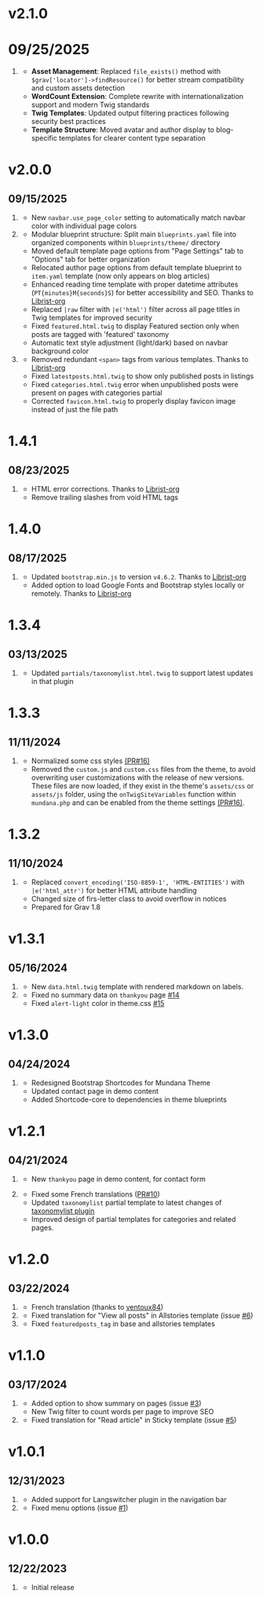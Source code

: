 # v2.1.0
# 09/25/2025

1.  [](#improved)
    * **Asset Management**: Replaced `file_exists()` method with `$grav['locator']->findResource()` for better stream compatibility and custom assets detection
    * **WordCount Extension**: Complete rewrite with internationalization support and modern Twig standards
    * **Twig Templates**: Updated output filtering practices following security best practices
    * **Template Structure**: Moved avatar and author display to blog-specific templates for clearer content type separation

# v2.0.0
## 09/15/2025

1.  [](#new)
    * New `navbar.use_page_color` setting to automatically match navbar color with individual page colors
2.  [](#improved)
    * Modular blueprint structure: Split main `blueprints.yaml` file into organized components within `blueprints/theme/` directory
    * Moved default template page options from "Page Settings" tab to "Options" tab for better organization
    * Relocated author page options from default template blueprint to `item.yaml` template (now only appears on blog articles)
    * Enhanced reading time template with proper datetime attributes (`PT{minutes}M{seconds}S`) for better accessibility and SEO. Thanks to [Librist-org](https://github.com/Librist-org)
    * Replaced `|raw` filter with `|e('html')` filter across all page titles in Twig templates for improved security
    * Fixed `featured.html.twig` to display Featured section only when posts are tagged with 'featured' taxonomy
    * Automatic text style adjustment (light/dark) based on navbar background color
3.  [](#bugfix)
    * Removed redundant `<span>` tags from various templates. Thanks to [Librist-org](https://github.com/Librist-org)
    * Fixed `latestposts.html.twig` to show only published posts in listings
    * Fixed `categories.html.twig` error when unpublished posts were present on pages with categories partial
    * Corrected `favicon.html.twig` to properly display favicon image instead of just the file path

# 1.4.1
## 08/23/2025

1.  [](#improved)  
    * HTML error corrections. Thanks to [Librist-org](https://github.com/Librist-org)
    * Remove trailing slashes from void HTML tags

# 1.4.0
## 08/17/2025

1.  [](#improved)  
    * Updated `bootstrap.min.js` to version `v4.6.2`. Thanks to [Librist-org](https://github.com/Librist-org)
    * Added option to load Google Fonts and Bootstrap styles locally or remotely. Thanks to [Librist-org](https://github.com/Librist-org)

# 1.3.4
## 03/13/2025

1.  [](#improved)
    * Updated `partials/taxonomylist.html.twig` to support latest updates in that plugin

# 1.3.3
## 11/11/2024

1.  [](#improved)
    * Normalized some css styles [(PR#16)](https://github.com/pmoreno-rodriguez/grav-theme-mundana/issues/16)
    * Removed the `custom.js` and `custom.css` files from the theme, to avoid overwriting user customizations with the release of new versions. These files are now loaded, if they exist in the theme's `assets/css` or `assets/js` folder, using the `onTwigSiteVariables` function within `mundana.php` and can be enabled from the theme settings [(PR#16)](https://github.com/pmoreno-rodriguez/grav-theme-mundana/issues/16).

# 1.3.2
## 11/10/2024

1.  [](#improved)
    * Replaced `convert_encoding('ISO-8859-1', 'HTML-ENTITIES')` with `|e('html_attr')` for better HTML attribute handling
    * Changed size of firs-letter class to avoid overflow in notices
    * Prepared for Grav 1.8

# v1.3.1
## 05/16/2024

1.  [](#new)
    * New `data.html.twig` template with rendered markdown on labels.
2.  [](#improved)
    * Fixed no summary data on `thankyou` page [#14](https://github.com/pmoreno-rodriguez/grav-theme-mundana/issues/14)
    * Fixed `alert-light` color in theme.css [#15](https://github.com/pmoreno-rodriguez/grav-theme-mundana/issues/15)
  
# v1.3.0
## 04/24/2024

1.  [](#improved)
    * Redesigned Bootstrap Shortcodes for Mundana Theme
    * Updated contact page in demo content
    * Added Shortcode-core to dependencies in theme blueprints
  
# v1.2.1
## 04/21/2024

1.  [](#new)
    * New `thankyou` page in demo content, for contact form

2.  [](#improved)
    * Fixed some French translations ([PR#10](https://github.com/pmoreno-rodriguez/grav-theme-mundana/pull/10))
    * Updated `taxonomylist` partial template to latest changes of [taxonomylist plugin](https://github.com/getgrav/grav-plugin-taxonomylist/releases/tag/1.3.6)
    * Improved design of partial templates for categories and related pages.
  
# v1.2.0
## 03/22/2024

1.  [](#new)
    * French translation (thanks to [ventoux84](https://github.com/ventoux84))
2.  [](#improved)
    * Fixed translation for "View all posts" in Allstories template (issue [#6](https://github.com/pmoreno-rodriguez/grav-theme-mundana/issues/6))
3.  [](#bugfix)
    * Fixed `featuredposts_tag` in base and allstories templates

# v1.1.0
## 03/17/2024

1.  [](#new)
    * Added option to show summary on pages (issue [#3](https://github.com/pmoreno-rodriguez/grav-theme-mundana/issues/3))
    * New Twig filter to count words per page to improve SEO
2.  [](#improved)
    * Fixed translation for "Read article" in Sticky template (issue [#5](https://github.com/pmoreno-rodriguez/grav-theme-mundana/issues/5))
  
# v1.0.1
## 12/31/2023

1.  [](#new)
    * Added support for Langswitcher plugin in the navigation bar
2.  [](#bugfix)
    * Fixed menu options (issue [#1](https://github.com/pmoreno-rodriguez/grav-theme-mundana/issues/1))
  
# v1.0.0
## 12/22/2023

1.  [](#new)
    * Initial release
